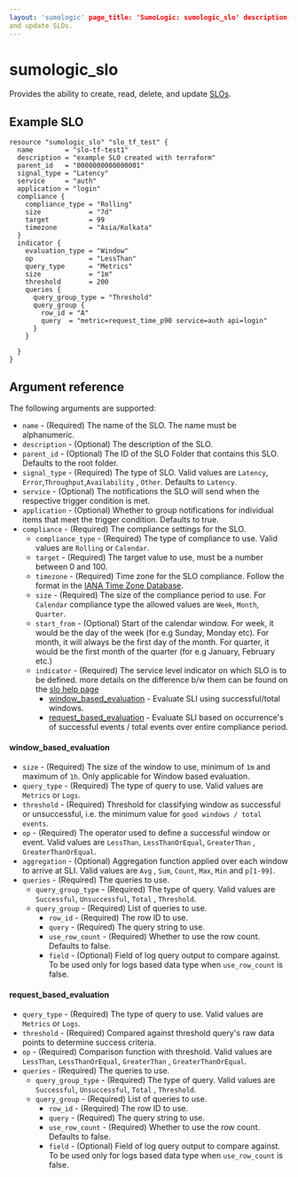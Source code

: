 ```yaml
---
layout: 'sumologic' page_title: 'SumoLogic: sumologic_slo' description: |- Provides the ability to create, read, delete,
and update SLOs.
---
```


# sumologic_slo

Provides the ability to create, read, delete, and update [SLOs][1].

## Example SLO

```hcl
resource "sumologic_slo" "slo_tf_test" {
  name        = "slo-tf-test1"
  description = "example SLO created with terraform"
  parent_id   = "0000000000000001"
  signal_type = "Latency"
  service     = "auth"
  application = "login"
  compliance {
    compliance_type = "Rolling"
    size            = "7d"
    target          = 99
    timezone        = "Asia/Kolkata"
  }
  indicator {
    evaluation_type = "Window"
    op              = "LessThan"
    query_type      = "Metrics"
    size            = "1m"
    threshold       = 200
    queries {
      query_group_type = "Threshold"
      query_group {
        row_id = "A"
        query  = "metric=request_time_p90 service=auth api=login"
      }
    }

  }
}
```

## Argument reference

The following arguments are supported:

- `name` - (Required) The name of the SLO. The name must be alphanumeric.
- `description` - (Optional) The description of the SLO.
- `parent_id` - (Optional) The ID of the SLO Folder that contains this SLO. Defaults to the root folder.
- `signal_type` - (Required) The type of SLO. Valid values are `Latency`, `Error`,`Throughput`,`Availability`
  , `Other`. Defaults to `Latency`.
- `service` - (Optional) The notifications the SLO will send when the respective trigger condition is met.
- `application` - (Optional) Whether to group notifications for individual items that meet the trigger condition.
  Defaults to true.
- `compliance` - (Required) The compliance settings for the SLO.
    - `compliance_type` - (Required) The type of compliance to use. Valid values are `Rolling` or `Calendar`.
    - `target` - (Required) The target value to use, must be a number between 0 and 100.
    - `timezone` - (Required) Time zone for the SLO compliance. Follow the format in the [IANA Time Zone Database][3].
    - `size` - (Required) The size of the compliance period to use. 
                            For `Calendar` compliance type the allowed values are `Week`, `Month`, `Quarter`.
    - `start_from` - (Optional) Start of the calendar window. For week, it would be the day of the week (for e.g Sunday, Monday etc). For month, it will always be the first day of the month. For quarter, it would be the first month of the quarter (for e.g January, February etc.)
    - `indicator` - (Required) The service level indicator on which SLO is to be defined. more details on the difference b/w them can be found on the [slo help page](https://help.sumologic.com/Beta/SLO_Reliability_Management/Access_and_Create_SLOs) 
      - [window_based_evaluation](#window_based_evaluation) - Evaluate SLI using successful/total windows.
      - [request_based_evaluation](#request_based_evaluation) - Evaluate SLI based on occurrence's of successful events / total events over entire compliance period. 

#### window_based_evaluation

 - `size` - (Required) The size of the window to use, minimum of `1m` and maximum of `1h`. Only applicable for Window based evaluation.
 - `query_type` - (Required) The type of query to use. Valid values are `Metrics` or `Logs`.
 - `threshold` - (Required) Threshold for classifying window as successful or unsuccessful, i.e. the minimum value for `good windows / total events`.
 - `op` - (Required) The operator used to define a successful window or event. Valid values are `LessThan`, `LessThanOrEqual`, `GreaterThan`
   , `GreaterThanOrEqual`.
 - `aggregation` - (Optional) Aggregation function applied over each window to arrive at SLI. Valid values are `Avg`
   , `Sum`, `Count`, `Max`, `Min` and `p[1-99]`.
 - `queries` - (Required) The queries to use.
     - `query_group_type` - (Required) The type of query. Valid values are `Successful`, `Unsuccessful`, `Total`
       , `Threshold`.
     - `query_group` - (Required) List of queries to use.
         - `row_id` - (Required) The row ID to use.
         - `query` - (Required) The query string to use.
         - `use_row_count` - (Required) Whether to use the row count. Defaults to false.
         - `field` - (Optional) Field of log query output to compare against. To be used only for logs based data
           type when `use_row_count` is false.

#### request_based_evaluation

 - `query_type` - (Required) The type of query to use. Valid values are `Metrics` or `Logs`.
 - `threshold` - (Required) Compared against threshold query's raw data points to determine success criteria.
 - `op` - (Required) Comparison function with threshold. Valid values are `LessThan`, `LessThanOrEqual`, `GreaterThan`
   , `GreaterThanOrEqual`.
 - `queries` - (Required) The queries to use.
     - `query_group_type` - (Required) The type of query. Valid values are `Successful`, `Unsuccessful`, `Total`
       , `Threshold`.
     - `query_group` - (Required) List of queries to use.
         - `row_id` - (Required) The row ID to use.
         - `query` - (Required) The query string to use.
         - `use_row_count` - (Required) Whether to use the row count. Defaults to false.
         - `field` - (Optional) Field of log query output to compare against. To be used only for logs based data
           type when `use_row_count` is false.

[1]: https://help.sumologic.com/Beta/SLO_Reliability_Management

[2]: slo_folder.html.markdown

[3]: https://en.wikipedia.org/wiki/List_of_tz_database_time_zones#List
